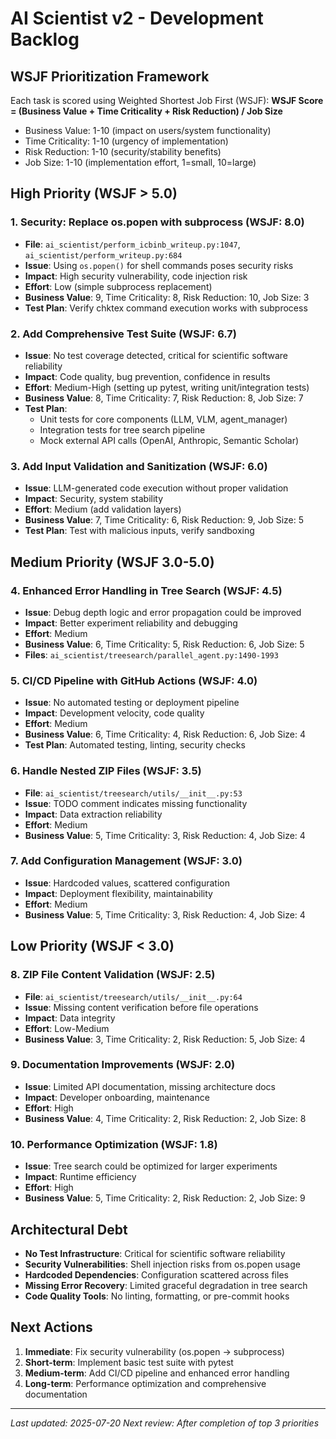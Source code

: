 # AI Scientist v2 - Development Backlog

## WSJF Prioritization Framework

Each task is scored using Weighted Shortest Job First (WSJF):
**WSJF Score = (Business Value + Time Criticality + Risk Reduction) / Job Size**

- Business Value: 1-10 (impact on users/system functionality)
- Time Criticality: 1-10 (urgency of implementation)
- Risk Reduction: 1-10 (security/stability benefits)
- Job Size: 1-10 (implementation effort, 1=small, 10=large)

## High Priority (WSJF > 5.0)

### 1. Security: Replace os.popen with subprocess (WSJF: 8.0)
- **File**: `ai_scientist/perform_icbinb_writeup.py:1047`, `ai_scientist/perform_writeup.py:684`
- **Issue**: Using `os.popen()` for shell commands poses security risks
- **Impact**: High security vulnerability, code injection risk
- **Effort**: Low (simple subprocess replacement)
- **Business Value**: 9, Time Criticality: 8, Risk Reduction: 10, Job Size: 3
- **Test Plan**: Verify chktex command execution works with subprocess

### 2. Add Comprehensive Test Suite (WSJF: 6.7)
- **Issue**: No test coverage detected, critical for scientific software reliability
- **Impact**: Code quality, bug prevention, confidence in results
- **Effort**: Medium-High (setting up pytest, writing unit/integration tests)
- **Business Value**: 8, Time Criticality: 7, Risk Reduction: 8, Job Size: 7
- **Test Plan**: 
  - Unit tests for core components (LLM, VLM, agent_manager)
  - Integration tests for tree search pipeline
  - Mock external API calls (OpenAI, Anthropic, Semantic Scholar)

### 3. Add Input Validation and Sanitization (WSJF: 6.0)
- **Issue**: LLM-generated code execution without proper validation
- **Impact**: Security, system stability
- **Effort**: Medium (add validation layers)
- **Business Value**: 7, Time Criticality: 6, Risk Reduction: 9, Job Size: 5
- **Test Plan**: Test with malicious inputs, verify sandboxing

## Medium Priority (WSJF 3.0-5.0)

### 4. Enhanced Error Handling in Tree Search (WSJF: 4.5)
- **Issue**: Debug depth logic and error propagation could be improved
- **Impact**: Better experiment reliability and debugging
- **Effort**: Medium
- **Business Value**: 6, Time Criticality: 5, Risk Reduction: 6, Job Size: 5
- **Files**: `ai_scientist/treesearch/parallel_agent.py:1490-1993`

### 5. CI/CD Pipeline with GitHub Actions (WSJF: 4.0)
- **Issue**: No automated testing or deployment pipeline
- **Impact**: Development velocity, code quality
- **Effort**: Medium
- **Business Value**: 6, Time Criticality: 4, Risk Reduction: 6, Job Size: 4
- **Test Plan**: Automated testing, linting, security checks

### 6. Handle Nested ZIP Files (WSJF: 3.5)
- **File**: `ai_scientist/treesearch/utils/__init__.py:53`
- **Issue**: TODO comment indicates missing functionality
- **Impact**: Data extraction reliability
- **Effort**: Medium
- **Business Value**: 5, Time Criticality: 3, Risk Reduction: 4, Job Size: 4

### 7. Add Configuration Management (WSJF: 3.0)
- **Issue**: Hardcoded values, scattered configuration
- **Impact**: Deployment flexibility, maintainability
- **Effort**: Medium
- **Business Value**: 5, Time Criticality: 3, Risk Reduction: 4, Job Size: 4

## Low Priority (WSJF < 3.0)

### 8. ZIP File Content Validation (WSJF: 2.5)
- **File**: `ai_scientist/treesearch/utils/__init__.py:64`
- **Issue**: Missing content verification before file operations
- **Impact**: Data integrity
- **Effort**: Low-Medium
- **Business Value**: 3, Time Criticality: 2, Risk Reduction: 5, Job Size: 4

### 9. Documentation Improvements (WSJF: 2.0)
- **Issue**: Limited API documentation, missing architecture docs
- **Impact**: Developer onboarding, maintenance
- **Effort**: High
- **Business Value**: 4, Time Criticality: 2, Risk Reduction: 2, Job Size: 8

### 10. Performance Optimization (WSJF: 1.8)
- **Issue**: Tree search could be optimized for larger experiments
- **Impact**: Runtime efficiency
- **Effort**: High
- **Business Value**: 5, Time Criticality: 2, Risk Reduction: 2, Job Size: 9

## Architectural Debt

- **No Test Infrastructure**: Critical for scientific software reliability
- **Security Vulnerabilities**: Shell injection risks from os.popen usage
- **Hardcoded Dependencies**: Configuration scattered across files
- **Missing Error Recovery**: Limited graceful degradation in tree search
- **Code Quality Tools**: No linting, formatting, or pre-commit hooks

## Next Actions

1. **Immediate**: Fix security vulnerability (os.popen → subprocess)
2. **Short-term**: Implement basic test suite with pytest
3. **Medium-term**: Add CI/CD pipeline and enhanced error handling
4. **Long-term**: Performance optimization and comprehensive documentation

---
*Last updated: 2025-07-20*
*Next review: After completion of top 3 priorities*